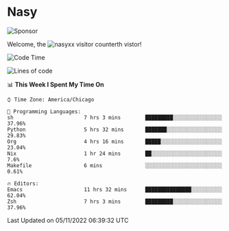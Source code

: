 # Nasy

<!--
<p align="center">
<img height="200" src="https://github-readme-stats.vercel.app/api?username=nasyxx&count_private=true&show_icons=true&theme=dracula&include_all_commits=true"/>
<img height="200" src="https://github-readme-stats.vercel.app/api/top-langs/?username=nasyxx&theme=dracula&hide=html,jupyter+notebook&count_private=true&show_icons=true"/>
</p>

  
----------------
-->

![Sponsor](https://img.shields.io/static/v1.svg?label=Sponsor&message=%E2%9D%A4&logo=GitHub&style=flat&color=pink)
 
Welcome, the ![nasyxx visitor counter](https://count.getloli.com/get/@nasyxx?theme=rule34)th vistor!
 
<!--START_SECTION:waka-->
![Code Time](http://img.shields.io/badge/Code%20Time-2%2C781%20hrs%2018%20mins-blue)

![Lines of code](https://img.shields.io/badge/From%20Hello%20World%20I%27ve%20Written-5%20Million%20lines%20of%20code-blue)

📊 **This Week I Spent My Time On** 

```text
⌚︎ Time Zone: America/Chicago

💬 Programming Languages: 
sh                       7 hrs 3 mins        █████████░░░░░░░░░░░░░░░░   37.96% 
Python                   5 hrs 32 mins       ███████░░░░░░░░░░░░░░░░░░   29.83% 
Org                      4 hrs 16 mins       █████░░░░░░░░░░░░░░░░░░░░   23.04% 
Nix                      1 hr 24 mins        ██░░░░░░░░░░░░░░░░░░░░░░░   7.6% 
Makefile                 6 mins              ░░░░░░░░░░░░░░░░░░░░░░░░░   0.61%

🔥 Editors: 
Emacs                    11 hrs 32 mins      ███████████████░░░░░░░░░░   62.04% 
Zsh                      7 hrs 3 mins        █████████░░░░░░░░░░░░░░░░   37.96%

```


 Last Updated on 05/11/2022 06:39:32 UTC
<!--END_SECTION:waka-->

<!-- ![visitors](https://visitor-badge.laobi.icu/badge?page_id=nasyxx.nasyxx) -->
